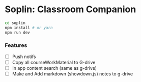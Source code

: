 # Soplin: Classroom Companion

```bash
cd soplin
npm install # or yarn
npm run dev
```

### Features
- [ ] Push notifs
- [ ] Copy all courseWorkMaterial to G-drive
- [ ] In app content search (same as g-drive)
- [ ] Make and Add markdown (showdown.js) notes to g-drive
